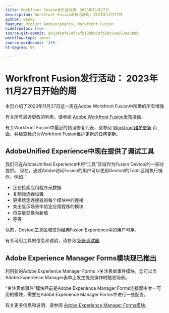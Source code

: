 ```yaml
---
title: Workfront Fusion发布活动周，2023年11月27日
description: Workfront Fusion发布活动周，2023年11月27日
author: Becky
feature: Product Announcements, Workfront Fusion
hidefromtoc: true
source-git-commit: eb334b8fe74fcafb183bb50fd3bc5ca853ae389b
workflow-type: tm+mt
source-wordcount: '259'
ht-degree: 0%

---
```


# Workfront Fusion发行活动： 2023年11月27日开始的周

本页介绍了2023年11月27日这一周在Adobe Workfront Fusion中所做的所有增强

有关所有最近更改的列表，请参阅 [Adobe Workfront Fusion发布活动](../../../product-announcements/product-releases/fusion-release-activity/fusion-release-activity.md).

有关Workfront Fusion中最近的错误修复列表，请参阅 [Workfront维护更新](https://experienceleague.adobe.com/docs/workfront-known-issues/releases/current-updates.html) 页面，并检查标记为Workfront Fusion维护更新的任何更新。

## AdobeUnified Experience中现在提供了调试工具

我们已在AdobeUnified Experience中将“工具”区域作为Fusion Devtool的一部分提供。 现在，通过Adobe访问Fusion的用户可以使用Devtool的Tools区域执行操作，例如：

* 正在检索应用程序元数据
* 复制筛选器设置
* 更换给定连接器的每个模块中的连接
* 突出显示场景中给定应用程序的模块
* 将变量交换为新值
* 等等

以前，Devtool工具区域仅对经典Fusion Experience中的用户可用。

有关可用工具的信息和说明，请参阅 [场景调试器](/help/quicksilver/workfront-fusion/scenarios/debug-scenarios-with-dev-tool.md#tools).

## Adobe Experience Manager Forms模块现已推出

利用新的Adobe Experience Manager Forms >关注表单事件模块，您可以当Adobe Experience Manager表单上发生提交操作时触发场景。

“关注表单事件”模块目前是Adobe Experience Manager Forms连接器中唯一可用的模块，需要在Adobe Experience Manager Forms中进行一些配置。

有关更多信息和说明，请参阅 [Adobe Experience Manager Forms模块](/help/quicksilver/workfront-fusion/apps-and-their-modules/aem-forms-modules.md).
